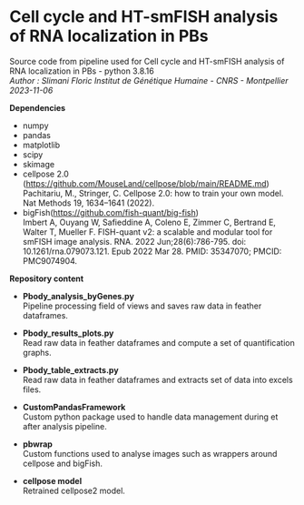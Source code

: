 # Cell cycle and HT-smFISH analysis of RNA localization in PBs
Source code from pipeline used for Cell cycle and HT-smFISH analysis of RNA localization in PBs - python 3.8.16  
*Author : Slimani Floric Institut de Génétique Humaine - CNRS - Montpellier*  
*2023-11-06*



**Dependencies**

- numpy  
- pandas  
- matplotlib  
- scipy  
- skimage  
- cellpose 2.0 (https://github.com/MouseLand/cellpose/blob/main/README.md)  
Pachitariu, M., Stringer, C. Cellpose 2.0: how to train your own model. Nat Methods 19, 1634–1641 (2022).  
- bigFish(https://github.com/fish-quant/big-fish)  
Imbert A, Ouyang W, Safieddine A, Coleno E, Zimmer C, Bertrand E, Walter T, Mueller F. FISH-quant v2: a scalable and modular tool for smFISH image analysis. RNA. 2022 Jun;28(6):786-795. doi: 10.1261/rna.079073.121. Epub 2022 Mar 28. PMID: 35347070; PMCID: PMC9074904.


 **Repository content**

 - **Pbody_analysis_byGenes.py**  
  Pipeline processing field of views and saves raw data in feather dataframes.
   
 - **Pbody_results_plots.py**  
   Read raw data in feather dataframes and compute a set of quantification graphs.

 - **Pbody_table_extracts.py**  
   Read raw data in feather dataframes and extracts set of data into excels files.
   
 - **CustomPandasFramework**  
   Custom python package used to handle data management during et after analysis pipeline.
   
 - **pbwrap**  
   Custom functions used to analyse images such as wrappers around cellpose and bigFish.
   
 - **cellpose model**  
   Retrained cellpose2 model.
